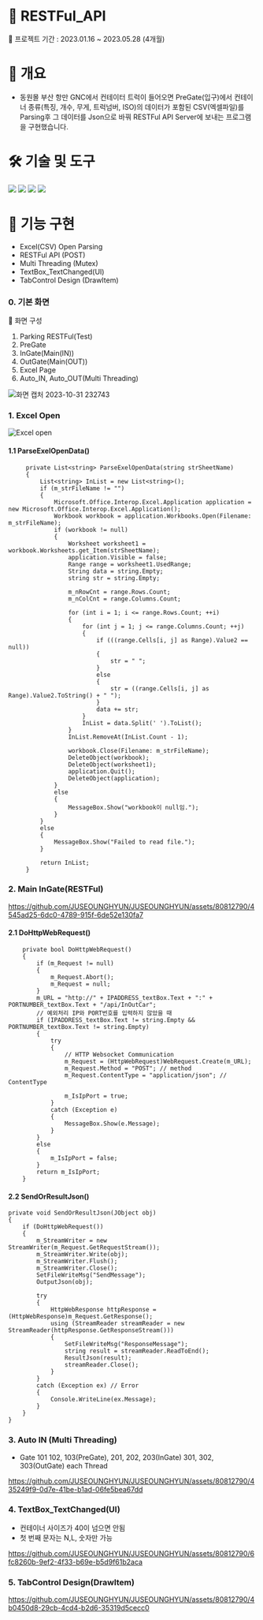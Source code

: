 # 📛 RESTFul_API

📍 프로젝트 기간 : 2023.01.16 ~ 2023.05.28 (4개월)

# 📌 개요
- 동원몰 부산 항만 GNC에서 컨테이터 트럭이 들어오면 PreGate(입구)에서 컨테이너 종류(특징, 개수, 무게, 트럭넘버, ISO)의 데이터가 포함된 CSV(엑셀파일)를 Parsing후 그 데이터를 Json으로 바꿔 RESTFul API Server에 보내는 프로그램을 구현했습니다.

# 🛠️ 기술 및 도구
<img src="https://img.shields.io/badge/C Sharp-239120?style=flat-square&logo=C Sharp&logoColor=white"/> <img src="https://img.shields.io/badge/PostgreSQL-4169E1?style=flat-square&logo=PostgreSQL&logoColor=white"/> <img src="https://img.shields.io/badge/Windows Forms-40AEF0?style=flat-square&logo=Windows Forms&logoColor=white"/> <img src="https://img.shields.io/badge/RESTFul_API-239120?style=flat-square&logo=RESTFul_API&logoColor=white"/>

# 🎏 기능 구현
- Excel(CSV) Open Parsing
- RESTFul API (POST)
- Multi Threading (Mutex)
- TextBox_TextChanged(UI)
- TabControl Design (DrawItem)

### 0. 기본 화면

📍 화면 구성
1. Parking RESTFul(Test)
2. PreGate
3. InGate(Main(IN))
4. OutGate(Main(OUT))
5. Excel Page
6. Auto_IN, Auto_OUT(Multi Threading)

![화면 캡처 2023-10-31 232743](https://github.com/JUSEOUNGHYUN/JUSEOUNGHYUN/assets/80812790/23cb2005-5dba-4344-acd1-f3da6e74fe13)

### 1. Excel Open

![Excel open](https://github.com/JUSEOUNGHYUN/JUSEOUNGHYUN/assets/80812790/ccd1d8a3-0e75-4f04-9d8d-1777c317a318)

#### 1.1 ParseExelOpenData()
         private List<string> ParseExelOpenData(string strSheetName)
         {
             List<string> InList = new List<string>();
             if (m_strFileName != "")
             {
                 Microsoft.Office.Interop.Excel.Application application = new Microsoft.Office.Interop.Excel.Application();
                 Workbook workbook = application.Workbooks.Open(Filename: m_strFileName);
                 if (workbook != null)
                 {
                     Worksheet worksheet1 = workbook.Worksheets.get_Item(strSheetName);
                     application.Visible = false;
                     Range range = worksheet1.UsedRange;
                     String data = string.Empty;
                     string str = string.Empty;
         
                     m_nRowCnt = range.Rows.Count;
                     m_nColCnt = range.Columns.Count;
         
                     for (int i = 1; i <= range.Rows.Count; ++i)
                     {
                         for (int j = 1; j <= range.Columns.Count; ++j)
                         {
                             if (((range.Cells[i, j] as Range).Value2 == null))
                             {
                                 str = " ";
                             }
                             else
                             {
                                 str = ((range.Cells[i, j] as Range).Value2.ToString() + " ");
                             }
                             data += str;
                         }
                         InList = data.Split(' ').ToList();
                     }
                     InList.RemoveAt(InList.Count - 1);
         
                     workbook.Close(Filename: m_strFileName);
                     DeleteObject(workbook);
                     DeleteObject(worksheet1);
                     application.Quit();
                     DeleteObject(application);
                 }
                 else
                 {
                     MessageBox.Show("workbook이 null임.");
                 }
             }
             else
             {
                 MessageBox.Show("Failed to read file.");
             }
         
             return InList;
         }
### 2. Main InGate(RESTFul)

https://github.com/JUSEOUNGHYUN/JUSEOUNGHYUN/assets/80812790/4545ad25-6dc0-4789-915f-6de52e130fa7

#### 2.1 DoHttpWebRequest()
        private bool DoHttpWebRequest()
        {
            if (m_Request != null)
            {
                m_Request.Abort();
                m_Request = null;
            }
            m_URL = "http://" + IPADDRESS_textBox.Text + ":" + PORTNUMBER_textBox.Text + "/api/InOutCar";
            // 예외처리 IP와 PORT번호를 입력하지 않았을 때
            if (IPADDRESS_textBox.Text != string.Empty && PORTNUMBER_textBox.Text != string.Empty)
            {
                try
                {
                    // HTTP Websocket Communication
                    m_Request = (HttpWebRequest)WebRequest.Create(m_URL);
                    m_Request.Method = "POST"; // method 
                    m_Request.ContentType = "application/json"; // ContentType

                    m_IsIpPort = true;
                }
                catch (Exception e)
                {
                    MessageBox.Show(e.Message);
                }
            }
            else
            {
                m_IsIpPort = false;
            }
            return m_IsIpPort;
        }


#### 2.2 SendOrResultJson()
    private void SendOrResultJson(JObject obj)
    {
        if (DoHttpWebRequest())
        {
            m_StreamWriter = new StreamWriter(m_Request.GetRequestStream());
            m_StreamWriter.Write(obj);
            m_StreamWriter.Flush();
            m_StreamWriter.Close();
            SetFileWriteMsg("SendMessage");
            OutputJson(obj);
    
            try
            {
                HttpWebResponse httpResponse = (HttpWebResponse)m_Request.GetResponse();
                using (StreamReader streamReader = new StreamReader(httpResponse.GetResponseStream()))
                {
                    SetFileWriteMsg("ResponseMessage");
                    string result = streamReader.ReadToEnd();
                    ResultJson(result);
                    streamReader.Close();
                }
            }
            catch (Exception ex) // Error
            {
                Console.WriteLine(ex.Message);
            }
        }
    }

### 3. Auto IN (Multi Threading)
- Gate 101 102, 103(PreGate), 201, 202, 203(InGate) 301, 302, 303(OutGate) each Thread

https://github.com/JUSEOUNGHYUN/JUSEOUNGHYUN/assets/80812790/435249f9-0d7e-41be-b1ad-06fe5bea67dd

### 4. TextBox_TextChanged(UI)
- 컨테이너 사이즈가 40이 넘으면 안됨
- 첫 번째 문자는 N,L, 숫자만 가능

https://github.com/JUSEOUNGHYUN/JUSEOUNGHYUN/assets/80812790/6fc8260b-9ef2-4f33-b69e-b5d9f61b2aca

### 5. TabControl Design(DrawItem)

https://github.com/JUSEOUNGHYUN/JUSEOUNGHYUN/assets/80812790/4b0450d8-29cb-4cd4-b2d6-35319d5cecc0
